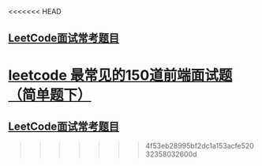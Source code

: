 <<<<<<< HEAD
## [LeetCode面试常考题目](https://www.yuque.com/cuggz/interview/uxemin)

[leetcode 最常见的150道前端面试题（简单题下）](https://mp.weixin.qq.com/s/UnLxjlfdb0ccOFx5snUJZQ)
=======
## [LeetCode面试常考题目](https://www.yuque.com/cuggz/interview/uxemin)
>>>>>>> 4f53eb28995bf2dc1a153acfe52032358032600d
